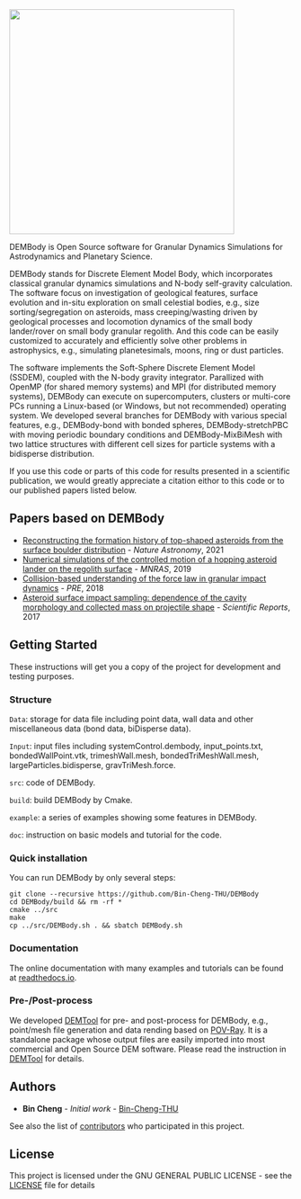 <img src="https://github.com/Bin-Cheng-THU/DEMBody/blob/master/DEMBodyLogo.jpg?raw=true" width="400" hegiht="300"/>

DEMBody is Open Source software for Granular Dynamics Simulations for Astrodynamics and Planetary Science. 

DEMBody stands for Discrete Element Model Body, which incorporates classical granular dynamics simulations and N-body self-gravity calculation. The software focus on investigation of geological features, surface evolution and in-situ exploration on small celestial bodies, e.g., size sorting/segregation on asteroids, mass creeping/wasting driven by geological processes and locomotion dynamics of the small body lander/rover on small body granular regolith. And this code can be easily customized to accurately and efficiently solve other problems in astrophysics, e.g., simulating planetesimals, moons, ring or dust particles.

The software implements the Soft-Sphere Discrete Element Model (SSDEM), coupled with the N-body gravity integrator. Parallized with OpenMP (for shared memory systems) and MPI (for distributed memory systems), DEMBody can execute on supercomputers, clusters or multi-core PCs running a Linux-based (or Windows, but not recommended) operating system. We developed several branches for DEMBody with various special features, e.g., DEMBody-bond with bonded spheres, DEMBody-stretchPBC with moving periodic boundary conditions and DEMBody-MixBiMesh with two lattice structures with different cell sizes for particle systems with a bidisperse distribution.

If you use this code or parts of this code for results presented in a scientific publication, we would greatly appreciate a citation eithor to this code or to our published papers listed below.

## Papers based on DEMBody

* [Reconstructing the formation history of top-shaped asteroids from the surface boulder distribution](https://doi.org/10.1038/s41550-020-01226-7) - *Nature Astronomy*, 2021
* [Numerical simulations of the controlled motion of a hopping asteroid lander on the regolith surface](https://doi.org/10.1093/mnras/stz633) - *MNRAS*, 2019
* [Collision-based understanding of the force law in granular impact dynamics](https://doi.org/10.1103/PhysRevE.98.012901) - *PRE*, 2018
* [Asteroid surface impact sampling: dependence of the cavity morphology and collected mass on projectile shape](https://doi.org/10.1038/s41598-017-10681-8) - *Scientific Reports*, 2017

## Getting Started

These instructions will get you a copy of the project for development and testing purposes.

### Structure
  `Data`: storage for data file including point data, wall data and other miscellaneous data (bond data, biDisperse data).

  `Input`: input files including systemControl.dembody, input_points.txt, bondedWallPoint.vtk, trimeshWall.mesh, bondedTriMeshWall.mesh, largeParticles.bidisperse, gravTriMesh.force.

  `src`: code of DEMBody.

  `build`:  build DEMBody by Cmake.

  `example`: a series of examples showing some features in DEMBody.

  `doc`: instruction on basic models and tutorial for the code.

### Quick installation 

You can run DEMBody by only several steps:

```
git clone --recursive https://github.com/Bin-Cheng-THU/DEMBody
cd DEMBody/build && rm -rf *
cmake ../src
make
cp ../src/DEMBody.sh . && sbatch DEMBody.sh
```

### Documentation 

The online documentation with many examples and tutorials can be found at [readthedocs.io](dembody.readthedocs.io).

### Pre-/Post-process

We developed [DEMTool](https://github.com/Bin-Cheng-THU/DEMTool.git) for pre- and post-process for DEMBody, e.g., point/mesh file generation and data rending based on [POV-Ray](http://www.povray.org/). It is a standalone package whose output files are easily imported into most commercial and Open Source DEM software. Please read the instruction in [DEMTool](https://github.com/Bin-Cheng-THU/DEMTool.git) for details.

## Authors

* **Bin Cheng** - *Initial work* - [Bin-Cheng-THU](https://github.com/Bin-Cheng-THU)

See also the list of [contributors](AUTHORS.md) who participated in this project.

## License

This project is licensed under the GNU GENERAL PUBLIC LICENSE - see the [LICENSE](LICENSE) file for details

<!---
## Acknowledgments

* Prof. Baoyin and colleagues in LAD
* My girlfriend Fanbing Zeng
* My parents, brother and whole family
-->